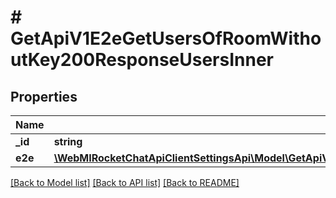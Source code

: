 # # GetApiV1E2eGetUsersOfRoomWithoutKey200ResponseUsersInner

## Properties

Name | Type | Description | Notes
------------ | ------------- | ------------- | -------------
**_id** | **string** |  | [optional]
**e2e** | [**\WebMIRocketChatApiClientSettingsApi\Model\GetApiV1E2eGetUsersOfRoomWithoutKey200ResponseUsersInnerE2e**](GetApiV1E2eGetUsersOfRoomWithoutKey200ResponseUsersInnerE2e.md) |  | [optional]

[[Back to Model list]](../../README.md#models) [[Back to API list]](../../README.md#endpoints) [[Back to README]](../../README.md)
